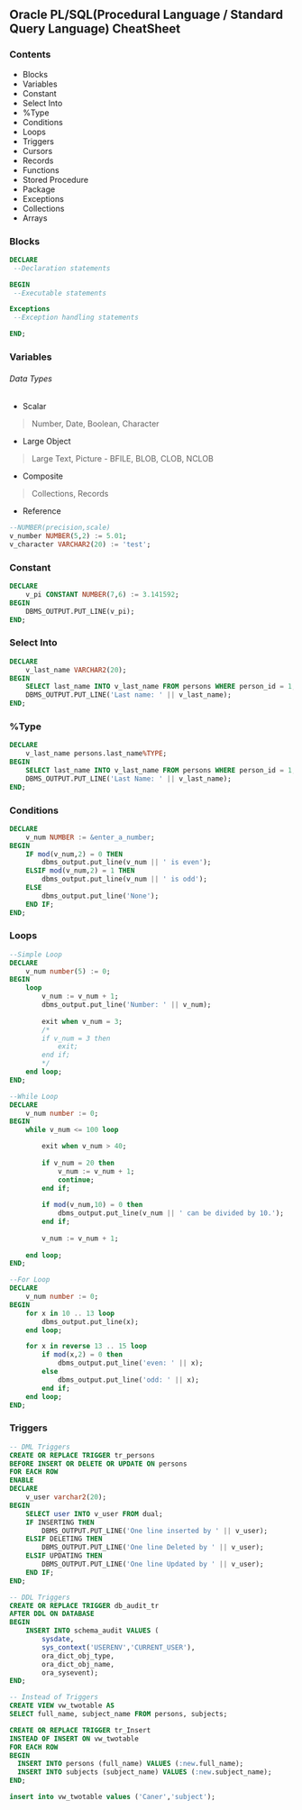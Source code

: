 ## Oracle PL/SQL(Procedural Language / Standard Query Language) CheatSheet 

### Contents
- Blocks
- Variables
- Constant
- Select Into
- %Type
- Conditions
- Loops
- Triggers
- Cursors
- Records
- Functions
- Stored Procedure
- Package
- Exceptions
- Collections
- Arrays

### Blocks
```sql
DECLARE
 --Declaration statements

BEGIN
 --Executable statements

Exceptions
 --Exception handling statements

END;
```

### Variables
###### Data Types
- Scalar
> Number, Date, Boolean, Character
- Large Object
> Large Text, Picture - BFILE, BLOB, CLOB, NCLOB
- Composite
> Collections, Records
- Reference

```sql
--NUMBER(precision,scale)
v_number NUMBER(5,2) := 5.01;
v_character VARCHAR2(20) := 'test';
```

### Constant
```sql
DECLARE
	v_pi CONSTANT NUMBER(7,6) := 3.141592;
BEGIN
	DBMS_OUTPUT.PUT_LINE(v_pi);
END;
```
### Select Into
```sql
DECLARE
	v_last_name VARCHAR2(20);
BEGIN
	SELECT last_name INTO v_last_name FROM persons WHERE person_id = 1;
	DBMS_OUTPUT.PUT_LINE('Last name: ' || v_last_name);
END;
```

### %Type
```sql
DECLARE
	v_last_name persons.last_name%TYPE;
BEGIN
	SELECT last_name INTO v_last_name FROM persons WHERE person_id = 1;
	DBMS_OUTPUT.PUT_LINE('Last Name: ' || v_last_name);
END;
```

### Conditions
```sql
DECLARE
	v_num NUMBER := &enter_a_number;
BEGIN
	IF mod(v_num,2) = 0 THEN
	    dbms_output.put_line(v_num || ' is even');
	ELSIF mod(v_num,2) = 1 THEN
	    dbms_output.put_line(v_num || ' is odd');
	ELSE
	    dbms_output.put_line('None');
	END IF;
END;
```
### Loops
```sql
--Simple Loop
DECLARE
	v_num number(5) := 0;
BEGIN
	loop
	    v_num := v_num + 1;
	    dbms_output.put_line('Number: ' || v_num);
	    
	    exit when v_num = 3;
	    /*
	    if v_num = 3 then
	        exit;
	    end if;
	    */
	end loop;
END;

--While Loop
DECLARE
	v_num number := 0;
BEGIN
	while v_num <= 100 loop

	    exit when v_num > 40;
	    
	    if v_num = 20 then
	        v_num := v_num + 1;
	        continue;
	    end if;
	    
	    if mod(v_num,10) = 0 then
	        dbms_output.put_line(v_num || ' can be divided by 10.');
	    end if;
	    
	    v_num := v_num + 1;
	    
	end loop;
END;

--For Loop
DECLARE
	v_num number := 0;
BEGIN
	for x in 10 .. 13 loop
	    dbms_output.put_line(x);
	end loop;

	for x in reverse 13 .. 15 loop
	    if mod(x,2) = 0 then
	        dbms_output.put_line('even: ' || x);
	    else
	        dbms_output.put_line('odd: ' || x);
	    end if;
	end loop;
END;
```

### Triggers
```sql
-- DML Triggers
CREATE OR REPLACE TRIGGER tr_persons
BEFORE INSERT OR DELETE OR UPDATE ON persons
FOR EACH ROW
ENABLE
DECLARE
	v_user varchar2(20);
BEGIN
	SELECT user INTO v_user FROM dual;
	IF INSERTING THEN
		DBMS_OUTPUT.PUT_LINE('One line inserted by ' || v_user);
	ELSIF DELETING THEN
		DBMS_OUTPUT.PUT_LINE('One line Deleted by ' || v_user);
	ELSIF UPDATING THEN
		DBMS_OUTPUT.PUT_LINE('One line Updated by ' || v_user);
	END IF;
END;

-- DDL Triggers
CREATE OR REPLACE TRIGGER db_audit_tr 
AFTER DDL ON DATABASE
BEGIN
    INSERT INTO schema_audit VALUES (
		sysdate, 
		sys_context('USERENV','CURRENT_USER'), 
		ora_dict_obj_type, 
		ora_dict_obj_name, 
		ora_sysevent);
END;

-- Instead of Triggers
CREATE VIEW vw_twotable AS
SELECT full_name, subject_name FROM persons, subjects;

CREATE OR REPLACE TRIGGER tr_Insert
INSTEAD OF INSERT ON vw_twotable
FOR EACH ROW
BEGIN
  INSERT INTO persons (full_name) VALUES (:new.full_name);
  INSERT INTO subjects (subject_name) VALUES (:new.subject_name);
END;

insert into vw_twotable values ('Caner','subject');
```
